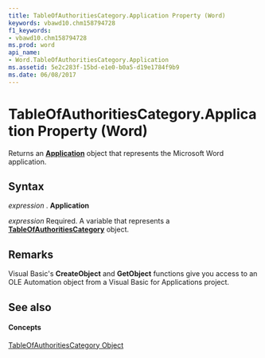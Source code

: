 ```yaml
---
title: TableOfAuthoritiesCategory.Application Property (Word)
keywords: vbawd10.chm158794728
f1_keywords:
- vbawd10.chm158794728
ms.prod: word
api_name:
- Word.TableOfAuthoritiesCategory.Application
ms.assetid: 5e2c283f-15bd-e1e0-b0a5-d19e1784f9b9
ms.date: 06/08/2017
---
```



# TableOfAuthoritiesCategory.Application Property (Word)

Returns an **[Application](application-object-word.md)** object that represents the Microsoft Word application.


## Syntax

 _expression_ . **Application**

 _expression_ Required. A variable that represents a **[TableOfAuthoritiesCategory](tableofauthoritiescategory-object-word.md)** object.


## Remarks

Visual Basic's **CreateObject** and **GetObject** functions give you access to an OLE Automation object from a Visual Basic for Applications project.


## See also


#### Concepts


[TableOfAuthoritiesCategory Object](tableofauthoritiescategory-object-word.md)

